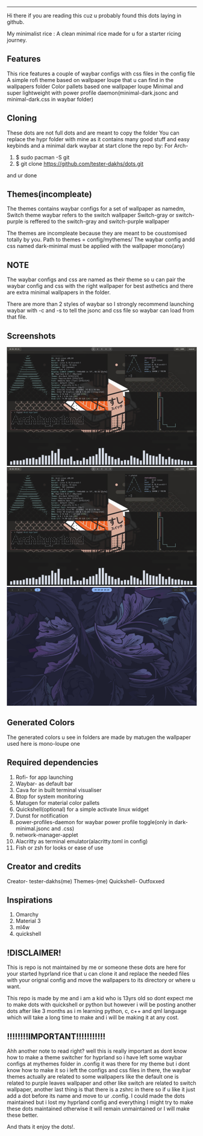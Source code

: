 ---------------------------------------------------

Hi there if you are reading this cuz u probably found this dots laying in github.

My minimalist rice :
A clean minimal rice made for u for a starter ricing journey.

## Features
This rice features a couple of waybar configs with css files in the config file
A simple rofi theme based on wallpaper loupe that u can find in the wallpapers folder
Color pallets based one wallpaper loupe 
Minimal and super lightweight with power profile daemon(minimal-dark.jsonc and minimal-dark.css in waybar folder)

## Cloning 
These dots are not full dots and are meant to copy the folder
You can replace the hypr folder with mine as it contains many good stuff and easy keybinds and a minimal dark waybar at start
clone the repo by:
For Arch-

1. $ sudo pacman -S git
2. $ git clone https://github.com/tester-dakhs/dots.git

and ur done

## Themes(incompleate)
The themes contains waybar configs for a set of wallpaper as namedm,
Switch theme waybar refers to the switch wallpaper
Switch-gray or switch-purple is reffered to the switch-gray and switch-purple wallpaper

The themes are incompleate because they are meant to be coustomised totally by you.
Path to themes = config/mythemes/
The waybar config andd css named dark-minimal must be applied with the wallpaper mono(any)

## NOTE 
The waybar configs and css are named as their theme so u can pair the waybar config and css with the right wallpaper
for best asthetics and there are extra minimal wallpapers in the folder.

There are more than 2 styles of waybar so I strongly recommend launching waybar with -c and -s
to tell the jsonc and css file so waybar can load from that file.

## Screenshots
![image](https://github.com/Dakhzx/minimal-starter-dots/blob/158a6770cb1d1d1a4d4a9a51bc7c0308d78d478a/rice.png)
![image](https://github.com/Dakhzx/minimal-starter-dots/blob/06371643e909ba9546b77ad57bb875ff960f5a0d/rice2.png)
![desktop view](https://github.com/Dakhzx/minimal-starter-dots/blob/b089f9af08bf0d675d7dbf507f2f695525a2a8e4/desktop.png)

## Generated Colors
The generated colors u see in folders are made by matugen the wallpaper used here is mono-loupe one

## Required dependencies
1. Rofi- for app launching
2. Waybar- as default bar
3. Cava for in built terminal visualiser
4. Btop for system monitoring
5. Matugen for material color pallets
6. Quickshell(optional) for a simple activate linux widget
7. Dunst for notification
8. power-profiles-daemon for waybar power profile toggle(only in dark-minimal.jsonc and .css)
9. network-manager-applet
10. Alacritty as terminal emulator(alacritty.toml in config)
11. Fish or zsh for looks or ease of use

## Creator and credits 
Creator- tester-dakhs(me)
Themes-(me)
Quickshell- Outfoxxed

## Inspirations
1. Omarchy
2. Material 3
3. ml4w
4. quickshell

## !DISCLAIMER!

This is repo is not maintained by me or someone these dots are here for your started hyprland rice that u can clone it and replace the needed files with your orignal config and move the wallpapers to its directory or where u want.

This repo is made by me and i am a kid who is 13yrs old so dont expect me to make dots with quickshell or python but however i will be posting another dots after like 3 months as i m learning python, c, c++ and qml language which will take a long time to make and i will be making it at any cost.

## !!!!!!!!IMPORTANT!!!!!!!!!!!
Ahh another note to read right? well this is really important as dont know how to make a theme switcher for hyprland so i have left some waybar configs at mythemes folder in .config it was there for my theme but i dont know how to make it so i left the configs and css files in there, the waybar themes actually are related to some wallpapers like the default one is related to purple leaves wallpaper and other like switch are related to switch wallpaper, another last thing is that there is a zshrc in there so if u like it just add a dot before its name and move to ur .config. 
I could made the dots maintained but i lost my hyprland config and everything I might try to make these dots maintained otherwise it will remain unmaintained or I will make these better.





And thats it enjoy the dots!. 
